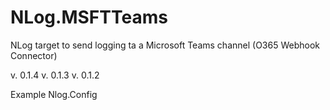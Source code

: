 # NLog.MSFTTeams
NLog target to send logging ta a Microsoft Teams channel (O365 Webhook Connector)

v. 0.1.4
v. 0.1.3
v. 0.1.2

Example Nlog.Config

<?xml version="1.0" encoding="utf-8" ?>
<nlog xmlns="http://www.nlog-project.org/schemas/NLog.xsd"
      xmlns:xsi="http://www.w3.org/2001/XMLSchema-instance">
  <extensions>
    <add assembly="NLog.MSFTTeams" />
  </extensions>  <targets>
    <target xsi:type="MSFTTeamsTarget" name="msftTeams" layout="${longdate} ${uppercase:${level}} ${message}" CardTitle="User: " TextMarkdown="##### InstallationId: " ThemeColorError="FF0000" ThemeColorDefault="" WebHookUrl="[webhook URL as received from Teams Webhook Connector]"/>
  </targets>
  <rules>
    <logger name="*" minlevel="Info" writeTo="msftTeams" />
  </rules>
</nlog>